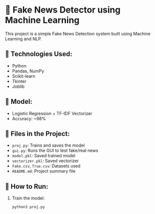 # 📰 Fake News Detector using Machine Learning

This project is a simple Fake News Detection system built using Machine Learning and NLP.

## 🔧 Technologies Used:
- Python
- Pandas, NumPy
- Scikit-learn
- Tkinter
- Joblib

## 🧠 Model:
- Logistic Regression + TF-IDF Vectorizer
- Accuracy: ~98%

## 📁 Files in the Project:
- `proj.py`: Trains and saves the model
- `gui.py`: Runs the GUI to test fake/real news
- `model.pkl`: Saved trained model
- `vectorizer.pkl`: Saved vectorizer
- `Fake.csv`, `True.csv`: Datasets used
- `README.md`: Project summary file

## 🚀 How to Run:
1. Train the model:
   ```bash
   python3 proj.py

